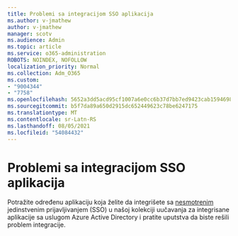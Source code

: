 ```yaml
---
title: Problemi sa integracijom SSO aplikacija
ms.author: v-jmathew
author: v-jmathew
manager: scotv
ms.audience: Admin
ms.topic: article
ms.service: o365-administration
ROBOTS: NOINDEX, NOFOLLOW
localization_priority: Normal
ms.collection: Adm_O365
ms.custom:
- "9004344"
- "7758"
ms.openlocfilehash: 5652a3dd5acd95cf1007a6e0cc6b37d7bb7ed9423cab15946983cc2f28bc450c
ms.sourcegitcommit: b5f7da89a650d2915dc652449623c78be6247175
ms.translationtype: MT
ms.contentlocale: sr-Latn-RS
ms.lasthandoff: 08/05/2021
ms.locfileid: "54084432"
---
```

# <a name="sso-application-integration-issues"></a>Problemi sa integracijom SSO aplikacija

Potražite određenu aplikaciju koja želite da integrišete sa [nesmotrenim](https://docs.microsoft.com/azure/active-directory/saas-apps/tutorial-list) jedinstvenim prijavljivanjem (SSO) u našoj kolekciji uučavanja za integrisane aplikacije sa uslugom Azure Active Directory i pratite uputstva da biste rešili problem integracije.
